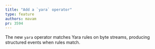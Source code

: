 ```yaml
---
title: "Add a `yara` operator"
type: feature
authors: mavam
pr: 3594
---
```


The new `yara` operator matches Yara rules on byte streams, producing structured
events when rules match.
